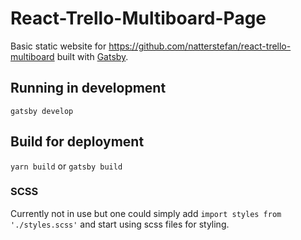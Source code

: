 # React-Trello-Multiboard-Page

Basic static website for https://github.com/natterstefan/react-trello-multiboard
built with [Gatsby](https://www.gatsbyjs.org/).

## Running in development

`gatsby develop`

## Build for deployment

`yarn build` or `gatsby build`

### SCSS

Currently not in use but one could simply add `import styles from './styles.scss'`
and start using scss files for styling.
